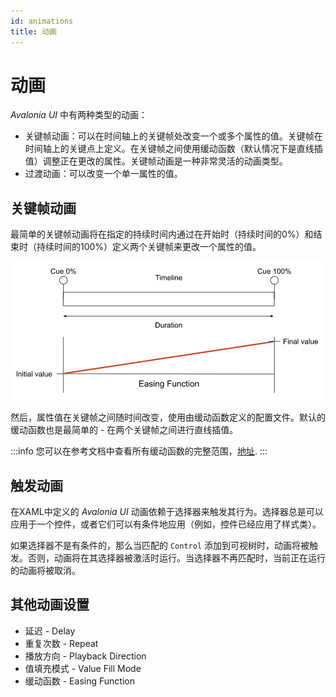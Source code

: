 ```yaml
---
id: animations
title: 动画
---
```


# 动画

_Avalonia UI_ 中有两种类型的动画：

* 关键帧动画：可以在时间轴上的关键帧处改变一个或多个属性的值。关键帧在时间轴上的关键点上定义。在关键帧之间使用缓动函数（默认情况下是直线插值）调整正在更改的属性。关键帧动画是一种非常灵活的动画类型。
* 过渡动画：可以改变一个单一属性的值。

## 关键帧动画

最简单的关键帧动画将在指定的持续时间内通过在开始时（持续时间的0%）和结束时（持续时间的100%）定义两个关键帧来更改一个属性的值。

<img src="/img/gitbook-import/assets/image (2) (1) (4).png" alt=""/>

然后，属性值在关键帧之间随时间改变，使用由缓动函数定义的配置文件。默认的缓动函数也是最简单的 - 在两个关键帧之间进行直线插值。

:::info
您可以在参考文档中查看所有缓动函数的完整范围，[地址](../../reference/animation-settings.md).
:::

## 触发动画

在XAML中定义的 _Avalonia UI_ 动画依赖于选择器来触发其行为。选择器总是可以应用于一个控件，或者它们可以有条件地应用（例如，控件已经应用了样式类）。

如果选择器不是有条件的，那么当匹配的 `Control` 添加到可视树时，动画将被触发。否则，动画将在其选择器被激活时运行。当选择器不再匹配时，当前正在运行的动画将被取消。

## 其他动画设置

* 延迟 - Delay
* 重复次数 - Repeat
* 播放方向 - Playback Direction
* 值填充模式 - Value Fill Mode
* 缓动函数 - Easing Function
